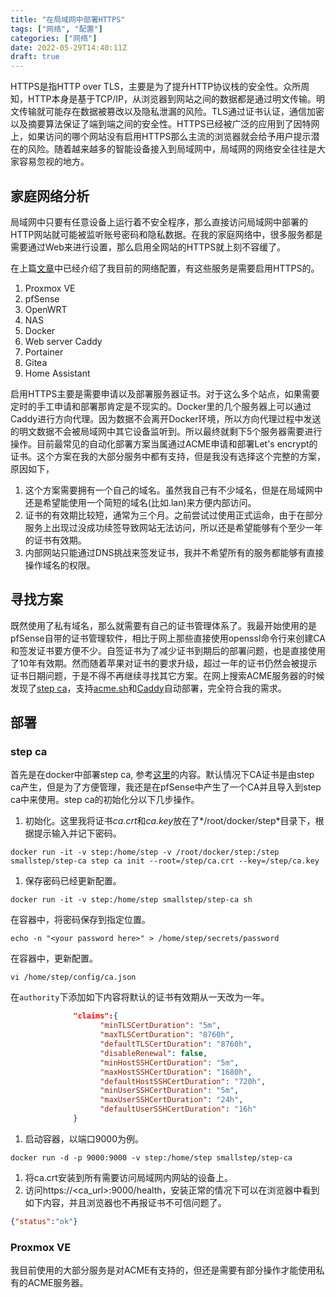 ```yaml
---
title: "在局域网中部署HTTPS"
tags: ["网络", "配置"]
categories: ["网络"]
date: 2022-05-29T14:40:11Z
draft: true
---
```

HTTPS是指HTTP over TLS，主要是为了提升HTTP协议栈的安全性。众所周知，HTTP本身是基于TCP/IP，从浏览器到网站之间的数据都是通过明文传输。明文传输就可能存在数据被篡改以及隐私泄漏的风险。TLS通过证书认证，通信加密以及摘要算法保证了端到端之间的安全性。HTTPS已经被广泛的应用到了因特网上，如果访问的哪个网站没有启用HTTPS那么主流的浏览器就会给予用户提示潜在的风险。随着越来越多的智能设备接入到局域网中，局域网的网络安全往往是大家容易忽视的地方。

<!--more-->
## 家庭网络分析
局域网中只要有任意设备上运行着不安全程序，那么直接访问局域网中部署的HTTP网站就可能被监听账号密码和隐私数据。在我的家庭网络中，很多服务都是需要通过Web来进行设置，那么启用全网站的HTTPS就上刻不容缓了。

在上篇[文章](/post/20220527_home_lab/)中已经介绍了我目前的网络配置，有这些服务是需要启用HTTPS的。
1. Proxmox VE
1. pfSense
1. OpenWRT
1. NAS
1. Docker
  1. Web server Caddy
  1. Portainer
  1. Gitea
  1. Home Assistant

启用HTTPS主要是需要申请以及部署服务器证书。对于这么多个站点，如果需要定时的手工申请和部署那肯定是不现实的。Docker里的几个服务器上可以通过Caddy进行方向代理。因为数据不会离开Docker环境，所以方向代理过程中发送的明文数据不会被局域网中其它设备监听到。所以最终就剩下5个服务器需要进行操作。目前最常见的自动化部署方案当属通过ACME申请和部署Let's encrypt的证书。这个方案在我的大部分服务中都有支持，但是我没有选择这个完整的方案，原因如下，
1. 这个方案需要拥有一个自己的域名。虽然我自己有不少域名，但是在局域网中还是希望能使用一个简短的域名(比如.lan)来方便内部访问。
1. 证书的有效期比较短，通常为三个月。之前尝试过使用正式运命，由于在部分服务上出现过没成功续签导致网站无法访问，所以还是希望能够有个至少一年的证书有效期。
1. 内部网站只能通过DNS挑战来签发证书，我并不希望所有的服务都能够有直接操作域名的权限。

## 寻找方案
既然使用了私有域名，那么就需要有自己的证书管理体系了。我最开始使用的是pfSense自带的证书管理软件，相比于网上那些直接使用openssl命令行来创建CA和签发证书要方便不少。自签证书为了减少证书到期后的部署问题，也是直接使用了10年有效期。然而随着苹果对证书的要求升级，超过一年的证书仍然会被提示证书日期问题，于是不得不再继续寻找其它方案。在网上搜索ACME服务器的时候发现了[step ca](https://smallstep.com/)，支持[acme.sh](https://github.com/acmesh-official/acme.sh)和[Caddy](https://caddyserver.com/)自动部署，完全符合我的需求。

## 部署
### step ca
首先是在docker中部署step ca, 参考[这里](https://hub.docker.com/r/smallstep/step-ca)的内容。默认情况下CA证书是由step ca产生，但是为了方便管理，我还是在pfSense中产生了一个CA并且导入到step ca中来使用。step ca的初始化分以下几步操作。
1. 初始化。这里我将证书*ca.crt*和*ca.key*放在了*/root/docker/step*目录下，根据提示输入并记下密码。
  ``` shell
  docker run -it -v step:/home/step -v /root/docker/step:/step smallstep/step-ca step ca init --root=/step/ca.crt --key=/step/ca.key
  ```
1. 保存密码已经更新配置。
  ``` shell
  docker run -it -v step:/home/step smallstep/step-ca sh
  ```
  在容器中，将密码保存到指定位置。
  ``` shell
  echo -n "<your password here>" > /home/step/secrets/password
  ```
  在容器中，更新配置。
  ``` shell
  vi /home/step/config/ca.json
  ```
  在`authority`下添加如下内容将默认的证书有效期从一天改为一年。
  ``` json
                "claims":{                                                                                                                                                         
                      "minTLSCertDuration": "5m",                                                                                                                                 
                      "maxTLSCertDuration": "8760h",                                                                                                                              
                      "defaultTLSCertDuration": "8760h",                                                                                                                          
                      "disableRenewal": false,                                                                                                                                    
                      "minHostSSHCertDuration": "5m",                                                                                                                             
                      "maxHostSSHCertDuration": "1680h",                                                                                                                          
                      "defaultHostSSHCertDuration": "720h",                                                                                                                       
                      "minUserSSHCertDuration": "5m",   
                      "maxUserSSHCertDuration": "24h",     
                      "defaultUserSSHCertDuration": "16h"  
                }
  ```
1. 启动容器，以端口9000为例。
  ``` shell
  docker run -d -p 9000:9000 -v step:/home/step smallstep/step-ca
  ```
1. 将ca.crt安装到所有需要访问局域网内网站的设备上。
1. 访问https://<ca_url>:9000/health，安装正常的情况下可以在浏览器中看到如下内容，并且浏览器也不再报证书不可信问题了。
  ``` json
  {"status":"ok"}
  ```

### Proxmox VE
我目前使用的大部分服务是对ACME有支持的，但还是需要有部分操作才能使用私有的ACME服务器。